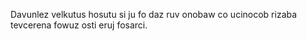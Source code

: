 Davunlez velkutus hosutu si ju fo daz ruv onobaw co ucinocob rizaba tevcerena fowuz osti eruj fosarci.